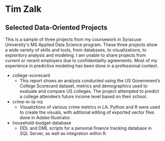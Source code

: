 # Tim Zalk  
## Selected Data-Oriented Projects  

This is a sample of three projects from my coursework in Syracuse University's MS Applied Data Science program. These three projects show a wide variety of skills and tools, from databases, to visualizations, to exploritory analysis and modeling. I am unable to share projects from current or recent employers due to confidentiality agreements. Most of my experience in predictive modeling has been done in a professional context.


- college-scorecard
  - This report shows an analysis conducted using the US Government’s College Scorecard dataset, metrics and demographics used to evaluate and compare US colleges. The project attempted to predict a college attendee’s future income level based on their school.
- crime-in-la-viz
  - Visualiztions of various crime metrics in LA. Python and R were used to create the visuals, with aditional editing of exported vector files done in Adobe Illustrator.
- household-budget-database
  - DDL and DML scripts for a personal finance tracking database in SQL Server, as well as integration within R.
